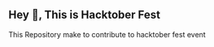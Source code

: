 
## Hey 👋, This is Hacktober Fest
<p align='left'>This Repository make to contribute to hacktober fest event</p>
